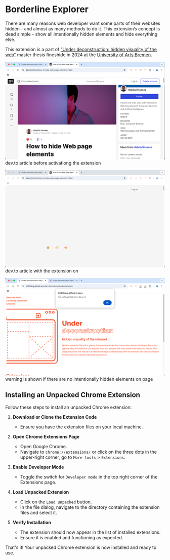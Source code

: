 # Borderline Explorer

There are many reasons web developer want some parts of their websites hidden - and almost as many methods to do it. This extension’s concept is dead simple - show all intentionally hidden elements and hide everything else.

This extension is a part of [“Under deconstruction: hidden visuality of the web“](https://k00lthing.github.io/under-deconstruction) master thesis fineshide in 2024 at the [University of Arts Bremen](https://www.hfk-bremen.de/).

![dev.to article before](/images/dev-to-page-before.png) dev.to article before activationg the extension

![dev.to article before](/images/dev-to-hide-seek-on.png) dev.to article with the extension on

![extension activated on a project page](/images/hide-seek-nothing-hidden.png) warning is shown if there are no intentionally hidden elements on page

## Installing an Unpacked Chrome Extension

Follow these steps to install an unpacked Chrome extension:

1. **Download or Clone the Extension Code**
	- Ensure you have the extension files on your local machine.

2. **Open Chrome Extensions Page**
	- Open Google Chrome.
	- Navigate to `chrome://extensions/` or click on the three dots in the upper-right corner, go to `More tools` > `Extensions`.

3. **Enable Developer Mode**
	- Toggle the switch for `Developer mode` in the top right corner of the Extensions page.

4. **Load Unpacked Extension**
	- Click on the `Load unpacked` button.
	- In the file dialog, navigate to the directory containing the extension files and select it.

5. **Verify Installation**
	- The extension should now appear in the list of installed extensions.
	- Ensure it is enabled and functioning as expected.

That's it! Your unpacked Chrome extension is now installed and ready to use.
